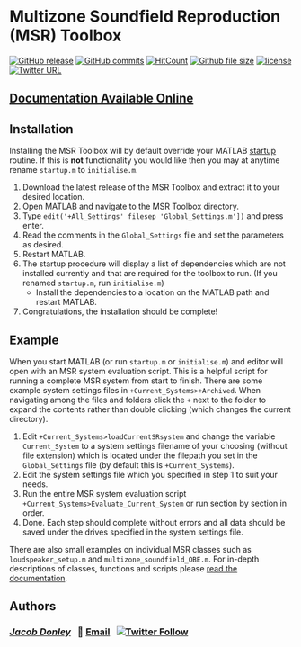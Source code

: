 # Multizone Soundfield Reproduction (MSR) Toolbox

[![GitHub release](https://img.shields.io/github/release/JacobD10/MSR.svg?style=flat-square)](https://github.com/JacobD10/MSR/releases)
[![GitHub commits](https://img.shields.io/github/commits-since/JacobD10/MSR/1.0.0.svg?style=flat-square)](https://github.com/JacobD10/MSR/commits/master)
[![HitCount](https://hitt.herokuapp.com/JacobD10/MSR.svg?style=flat-square)](https://github.com/JacobD10/MSR)
[![Github file size](https://reposs.herokuapp.com/?path=JacobD10/MSR&style=flat-square)](https://github.com/JacobD10/MSR/blob/master/release/release.zip)
[![license](https://img.shields.io/github/license/JacobD10/MSR.svg?style=flat-square)](https://github.com/JacobD10/MSR/blob/master/LICENSE)
[![Twitter URL](https://img.shields.io/twitter/url/http/shields.io.svg?style=social)](https://twitter.com/intent/tweet?url=https%3A%2F%2Fgithub.com%2FJacobD10%2FMSR&via=_JacobDonley&text=Check%20out%20the%20Multizone%20Soundfield%20Reproduction%20toolbox%20for%20%23MATLAB%21&hashtags=software%20%23code%20%23audio)

## [Documentation Available Online](https://www.soundzones.com/jdonley/MSR/doc/html/)

## Installation
Installing the MSR Toolbox will by default override your MATLAB [startup](https://au.mathworks.com/help/matlab/ref/startup.html) routine. If this is **not** functionality you would like then you may at anytime rename `startup.m` to `initialise.m`.

1) Download the latest release of the MSR Toolbox and extract it to your desired location.
2) Open MATLAB and navigate to the MSR Toolbox directory.
3) Type `edit('+All_Settings' filesep 'Global_Settings.m'])` and press enter.
4) Read the comments in the `Global_Settings` file and set the parameters as desired.
5) Restart MATLAB.
6) The startup procedure will display a list of dependencies which are not installed currently and that are required for the toolbox to run. (If you renamed `startup.m`, run `initialise.m`)
	* Install the dependencies to a location on the MATLAB path and restart MATLAB.
7) Congratulations, the installation should be complete!

## Example
When you start MATLAB (or run `startup.m` or `initialise.m`) and editor will open with an MSR system evaluation script. This is a helpful script for running a complete MSR system from start to finish. There are some example system settings files in `+Current_Systems>+Archived`. When navigating among the files and folders click the `+` next to the folder to expand the contents rather than double clicking (which changes the current directory). 

1) Edit `+Current_Systems>loadCurrentSRsystem` and change the variable `Current_System` to a system settings filename of your choosing (without file extension) which is located under the filepath you set in the `Global_Settings` file (by default this is `+Current_Systems`).
2) Edit the system settings file which you specified in step 1 to suit your needs.
3) Run the entire MSR system evaluation script `+Current_Systems>Evaluate_Current_System` or run section by section in order.
4) Done. Each step should complete without errors and all data should be saved under the drives specified in the system settings file. 

There are also small examples on individual MSR classes such as `loudspeaker_setup.m` and `multizone_soundfield_OBE.m`. For in-depth descriptions of classes, functions and scripts please [read the documentation](https://www.soundzones.com/jdonley/MSR/doc/html/).


## Authors
### [*Jacob Donley*](https://www.soundzones.com/jdonley)&nbsp;&nbsp; :email: [Email](mailto:jrd089@uowmail.edu.au)&nbsp;&nbsp; [![Twitter Follow](https://img.shields.io/twitter/follow/_JacobDonley.svg?style=social&label=Follow)](https://twitter.com/intent/user?screen_name=_JacobDonley)

